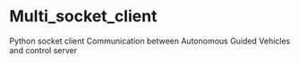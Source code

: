 # Multi_socket_client
Python socket client
Communication between Autonomous Guided Vehicles and control server 

